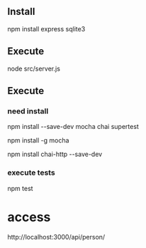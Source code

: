 
## Install

npm install express sqlite3

## Execute

node src/server.js

## Execute

### need install

npm install --save-dev mocha chai supertest

npm install -g mocha

npm install chai-http --save-dev

### execute tests

npm test

# access

http://localhost:3000/api/person/
